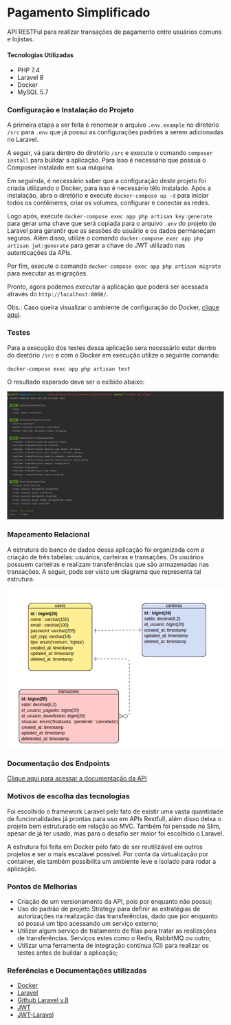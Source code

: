 # Pagamento Simplificado

API RESTFul para realizar transações de pagamento entre usuários comuns e lojistas.

#### Tecnologias Utilizadas

- PHP 7.4
- Laravel 8
- Docker
- MySQL 5.7

### Configuração e Instalação do Projeto

A primeira etapa a ser feita é renomear o arquivo `.env.example` no diretório `/src` para `.env` que já possui as configurações padrões
a serem adicionadas no Laravel.

A seguir, vá para dentro do diretório `/src` e execute o comando `composer install` para buildar a aplicação. Para isso é
necessário que possua o Composer instalado em sua máquina.

Em seguinda, é necessário saber que a configuração deste projeto foi criada utilizando o Docker, para isso é necessário 
têlo instalado. Após a instalação, abra o diretório e execute `docker-compose up -d` para iniciar todos os contêineres,
criar os volumes, configurar e conectar as redes.

Logo após, execute `docker-compose exec app php artisan key:generate` para gerar uma chave que será copiada para o arquivo `.env` do projeto do Laravel
para garantir que as sessões do usuário e os dados permaneçam seguros. Além disso, utilize o comando `docker-compose exec app php artisan jwt:generate`
para gerar a chave do JWT utilizado nas autenticações da APIs.

Por fim, execute o comando `docker-compose exec app php artisan migrate` para executar as migrações.

Pronto, agora podemos executar a aplicação que poderá ser acessada através do `http://localhost:8008/`.

Obs.: Caso queira visualizar o ambiente de configuração do Docker, [clique aqui](https://github.com/antoniocarlosmjr/ambiente-docker-php).

### Testes

Para a execução dos testes dessa aplicação sera necessário estar dentro do diretório `/src` e com o Docker em execução utilize o seguinte comando:

`docker-compose exec app php artisan test`

O resultado esperado deve ser o exibido abaixo:

![Execucao_dos_testes](https://github.com/antoniocarlosmjr/pagamento-simplificado/blob/master/docs/execucao-testes.png?raw=true)

### Mapeamento Relacional

A estrutura do banco de dados dessa aplicação foi organizada com a criação de três tabelas: usuários, carteiras e transações. Os usuários possuem carteiras e realizam transferências que são armazenadas nas transações. A seguir, pode ser visto um diagrama que representa tal estrutura.

![Modelagem dos dados](https://github.com/antoniocarlosmjr/pagamento-simplificado/blob/master/docs/diagrama-banco.png?raw=true)

### Documentação dos Endpoints

[Clique aqui para acessar a documentação da API](https://app.swaggerhub.com/apis-docs/carlos12antoni/PagamentoSimplificado/1.0.0)

### Motivos de escolha das tecnologias

Foi escolhido o framework Laravel pelo fato de existir uma vasta quantidade de funcionalidades já prontas para uso
em APIs Restfull, além disso deixa o projeto bem estruturado em relação ao MVC. Também foi pensado no Slim, apesar de já
ter usado, mas para o desafio ser maior foi escolhido o Laravel.

A estrutura foi feita em Docker pelo fato de ser reutilizável em outros projetos e ser o mais escalável possível.
Por conta da virtualização por container, ele também possibilita um ambiente leve e isolado para rodar a aplicação. 

### Pontos de Melhorias

- Criação de um versionamento da API, pois por enquanto não possui;
- Uso do padrão de projeto Strategy para definir as estratégias de autorizações na realização das transferências, dado que por enquanto só possui
um tipo acessando um serviço externo;
- Utilizar algum serviço de tratamento de filas para tratar as realizações de transferências. Serviços estes como o Redis, RabbitMQ ou outro;
- Utilizar uma ferramenta de integração contínua (CI) para realizar os testes antes de buildar a aplicação;

### Referências e Documentações utilizadas

- [Docker](https://docs.docker.com/)
- [Laravel](https://laravel.com/docs/8.x)
- [Github Laravel v.8](https://github.com/laravel/laravel)
- [JWT](https://jwt.io/)
- [JWT-Laravel](https://jwt-auth.readthedocs.io/en/develop/)
